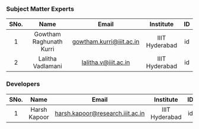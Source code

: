### Subject Matter Experts
| SNo. | Name | Email | Institute | ID |
| :---: | :---: | :---: | :---: | :---: |
| 1 | Gowtham Raghunath Kurri | gowtham.kurri@iiit.ac.in | IIIT Hyderabad | id | 
| 2 | Lalitha Vadlamani | lalitha.v@iiit.ac.in  | IIIT Hyderabad | id |
### Developers
| SNo. | Name | Email | Institute | ID |
| :---: | :---: | :---: | :---: | :---: |
| 1 | Harsh Kapoor | harsh.kapoor@research.iiit.ac.in | IIIT Hyderabad | id |